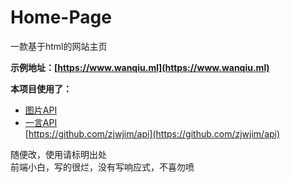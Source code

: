 # Home-Page
一款基于html的网站主页
<br>


**示例地址：[https://www.wanqiu.ml](https://www.wanqiu.ml)**

**本项目使用了：**
* [图片API](https://www.wanqiu.tk/2022/10/03/tu-pian-api/)
* [一言API](https://www.wanqiu.tk/2022/05/12/yi-yan-api/) <br>
[https://github.com/zjwjim/api](https://github.com/zjwjim/api)

随便改，使用请标明出处 <br>
前端小白，写的很烂，没有写响应式，不喜勿喷
